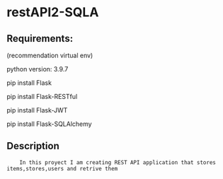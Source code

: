 # restAPI2-SQLA 


## Requirements:
(recommendation virtual env)

python version: 3.9.7

pip install Flask

pip install Flask-RESTful

pip install Flask-JWT

pip install Flask-SQLAlchemy

## Description
        In this proyect I am creating REST API application that stores items,stores,users and retrive them


